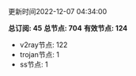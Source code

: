 更新时间2022-12-07 04:34:00

**总订阅: 45**
**总节点: 704**
**有效节点: 124**
- v2ray节点: 122
- trojan节点: 1
- ss节点: 1

